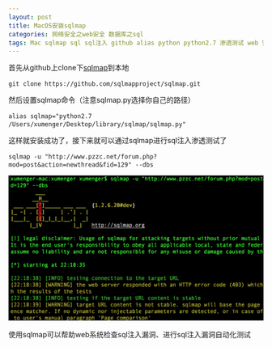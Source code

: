 ```yaml
---
layout: post
title: MacOS安装sqlmap
categories: 网络安全之web安全 数据库之sql
tags: Mac sqlmap sql sql注入 github alias python python2.7 渗透测试 web 安全 自动化测试 
---
```


首先从github上clone下[sqlmap](http://sqlmap.org)到本地

```
git clone https://github.com/sqlmapproject/sqlmap.git
```

然后设置sqlmap命令（注意sqlmap.py选择你自己的路径）

```
alias sqlmap="python2.7 /Users/xumenger/Desktop/library/sqlmap/sqlmap.py"
```

这样就安装成功了，接下来就可以通过sqlmap进行sql注入渗透测试了

```
sqlmap -u "http://www.pzzc.net/forum.php?mod=post&action=newthread&fid=129" --dbs
```

![](../media/image/2018-06-19/01.png)

使用sqlmap可以帮助web系统检查sql注入漏洞、进行sql注入漏洞自动化测试
